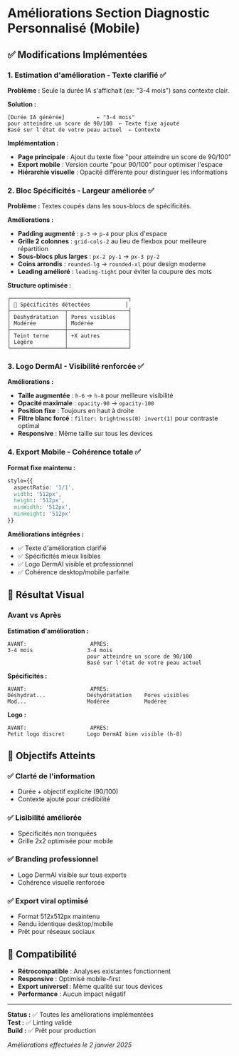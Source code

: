 # Améliorations Section Diagnostic Personnalisé (Mobile)

## ✅ Modifications Implémentées

### 1. **Estimation d'amélioration - Texte clarifié** ✅

**Problème :** Seule la durée IA s'affichait (ex: "3-4 mois") sans contexte clair.

**Solution :**
```
[Durée IA générée]          ← "3-4 mois"
pour atteindre un score de 90/100  ← Texte fixe ajouté
Basé sur l'état de votre peau actuel  ← Contexte
```

**Implémentation :**
- **Page principale** : Ajout du texte fixe "pour atteindre un score de 90/100"
- **Export mobile** : Version courte "pour 90/100" pour optimiser l'espace
- **Hiérarchie visuelle** : Opacité différente pour distinguer les informations

### 2. **Bloc Spécificités - Largeur améliorée** ✅

**Problème :** Textes coupés dans les sous-blocs de spécificités.

**Améliorations :**
- **Padding augmenté** : `p-3` → `p-4` pour plus d'espace
- **Grille 2 colonnes** : `grid-cols-2` au lieu de flexbox pour meilleure répartition
- **Sous-blocs plus larges** : `px-2 py-1` → `px-3 py-2`
- **Coins arrondis** : `rounded-lg` → `rounded-xl` pour design moderne
- **Leading amélioré** : `leading-tight` pour éviter la coupure des mots

**Structure optimisée :**
```
┌─────────────────────────────────────┐
│ 🎯 Spécificités détectées           │
├─────────────────┬───────────────────┤
│ Déshydratation  │ Pores visibles    │
│ Modérée         │ Modérée           │
├─────────────────┼───────────────────┤
│ Teint terne     │ +X autres         │
│ Légère          │                   │
└─────────────────┴───────────────────┘
```

### 3. **Logo DermAI - Visibilité renforcée** ✅

**Améliorations :**
- **Taille augmentée** : `h-6` → `h-8` pour meilleure visibilité
- **Opacité maximale** : `opacity-90` → `opacity-100`
- **Position fixe** : Toujours en haut à droite
- **Filtre blanc forcé** : `filter: brightness(0) invert(1)` pour contraste optimal
- **Responsive** : Même taille sur tous les devices

### 4. **Export Mobile - Cohérence totale** ✅

**Format fixe maintenu :**
```css
style={{ 
  aspectRatio: '1/1',
  width: '512px',
  height: '512px',
  minWidth: '512px',
  minHeight: '512px'
}}
```

**Améliorations intégrées :**
- ✅ Texte d'amélioration clarifié
- ✅ Spécificités mieux lisibles
- ✅ Logo DermAI visible et professionnel
- ✅ Cohérence desktop/mobile parfaite

## 📱 **Résultat Visual**

### Avant vs Après

**Estimation d'amélioration :**
```
AVANT:                    APRÈS:
3-4 mois                 3-4 mois
                         pour atteindre un score de 90/100
                         Basé sur l'état de votre peau actuel
```

**Spécificités :**
```
AVANT:                    APRÈS:
Déshydrat...             Déshydratation    Pores visibles
Mod...                   Modérée           Modérée
```

**Logo :**
```
AVANT:                    APRÈS:
Petit logo discret       Logo DermAI bien visible (h-8)
```

## 🎯 **Objectifs Atteints**

### ✅ **Clarté de l'information**
- Durée + objectif explicite (90/100)
- Contexte ajouté pour crédibilité

### ✅ **Lisibilité améliorée**
- Spécificités non tronquées
- Grille 2x2 optimisée pour mobile

### ✅ **Branding professionnel**
- Logo DermAI visible sur tous exports
- Cohérence visuelle renforcée

### ✅ **Export viral optimisé**
- Format 512x512px maintenu
- Rendu identique desktop/mobile
- Prêt pour réseaux sociaux

## 🔄 **Compatibilité**

- **Rétrocompatible** : Analyses existantes fonctionnent
- **Responsive** : Optimisé mobile-first
- **Export universel** : Même qualité sur tous devices
- **Performance** : Aucun impact négatif

---

**Status :** ✅ Toutes les améliorations implémentées  
**Test :** ✅ Linting validé  
**Build :** ✅ Prêt pour production

*Améliorations effectuées le 2 janvier 2025*
